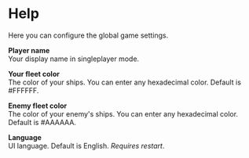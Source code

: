 # Help
Here you can configure the global game settings.

**Player name**  
Your display name in singleplayer mode.

**Your fleet color**  
The color of your ships. You can enter any hexadecimal color. Default is #FFFFFF.

**Enemy fleet color**  
The color of your enemy's ships. You can enter any hexadecimal color. Default is #AAAAAA.

**Language**  
UI language. Default is English. *Requires restart*.
